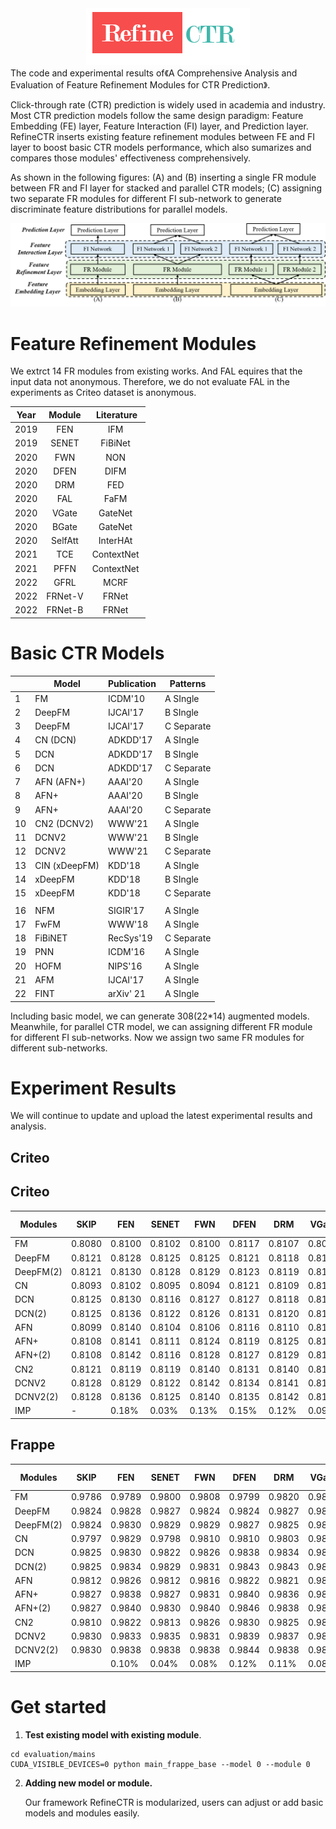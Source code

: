 <!-- <center>![RefineCTR](https://github.com/codectr/RefineCTR/blob/main/RefineCTR.png)<center> -->
<div align="center"><img src="https://github.com/codectr/RefineCTR/blob/main/RefineCTR.png"></div>
The code and experimental results of《A Comprehensive Analysis and Evaluation of Feature Refinement Modules for CTR Prediction》.  

Click-through rate (CTR) prediction is widely used in academia and industry. Most CTR prediction models follow the same design paradigm: Feature Embedding (FE) layer, Feature Interaction (FI) layer, and Prediction layer. RefineCTR inserts existing feature refinement modules between FE and FI layer to boost basic CTR models performance, which also sumarizes and compares those modules' effectiveness comprehensively. 

As shown in the following figures: (A) and (B) inserting a single FR module between FR and FI layer for stacked and parallel CTR models; (C) assigning two separate FR modules for different FI sub-network to generate discriminate feature distributions for parallel models.


<!-- <center>![The primary backbone structures of common CTR prediction models ](https://github.com/codectr/RefineCTR/blob/main/refineCTR%20framework.png)<center> -->
<div align="center"><img src="https://github.com/codectr/RefineCTR/blob/main/refineCTR%20framework.png"></div>


# Feature Refinement Modules

We extrct 14 FR modules from existing works. And FAL equires that the input data not anonymous. Therefore, we do not evaluate FAL in the experiments as Criteo dataset is anonymous.

| Year | Module  | Literature  |
| :--: | :-----: | :---------: |
| 2019 | FEN     | IFM         |
| 2019 | SENET   | FiBiNet     |
| 2020 | FWN     | NON         |
| 2020 | DFEN    | DIFM        |
| 2020 | DRM     | FED         |
| 2020 | FAL     | FaFM        |
| 2020 | VGate   | GateNet     |
| 2020 | BGate   | GateNet     |
| 2020 | SelfAtt | InterHAt    |
| 2021 | TCE     | ContextNet  |
| 2021 | PFFN    | ContextNet  |
| 2022 | GFRL    | MCRF        |
| 2022 | FRNet-V | FRNet       |
| 2022 | FRNet-B | FRNet       |

# Basic CTR Models

|      | Model         | Publication | Patterns     |
| ---- | ------------- | ----------- | ------------ |
| 1    | FM            | ICDM'10     | A SIngle     |
| 2    | DeepFM        | IJCAI'17    | B   SIngle   |
| 3    | DeepFM        | IJCAI'17    | C   Separate |
| 4    | CN (DCN)      | ADKDD'17    | A   SIngle   |
| 5    | DCN           | ADKDD'17    | B   SIngle   |
| 6    | DCN           | ADKDD'17    | C   Separate |
| 7    | AFN (AFN+)    | AAAI'20     | A   SIngle   |
| 8    | AFN+          | AAAI'20     | B   SIngle   |
| 9    | AFN+          | AAAI'20     | C   Separate |
| 10   | CN2 (DCNV2)   | WWW'21      | A   SIngle   |
| 11   | DCNV2         | WWW'21      | B   SIngle   |
| 12   | DCNV2         | WWW'21      | C   Separate |
| 13   | CIN (xDeepFM) | KDD'18      | A   SIngle   |
| 14   | xDeepFM       | KDD'18      | B   SIngle   |
| 15   | xDeepFM       | KDD'18      | C   Separate |
|      |               |             |              |
| 16   | NFM           | SIGIR'17    | A   SIngle   |
| 17   | FwFM          | WWW'18      | A   SIngle   |
| 18   | FiBiNET       | RecSys'19   | C   Separate |
| 19   | PNN           | ICDM'16     | A   SIngle   |
| 20   | HOFM          | NIPS'16     | A   SIngle   |
| 21   | AFM           | IJCAI'17    | A   SIngle   |
| 22   | FINT          | arXiv' 21   | A   SIngle   |

Including basic model, we can generate 308(22*14) augmented  models. Meanwhile, for parallel CTR model,  we can assigning different FR module for different FI sub-networks. Now we assign two same FR modules for different sub-networks.  

# Experiment Results

We will continue to update and upload the latest experimental results and analysis.

## Criteo

## Criteo

| Modules   | SKIP   | FEN    | SENET  | FWN    | DFEN   | DRM    | VGate  | BGate  | SelfAtt | TCE    | PFFN   | GFRL   | FRNet-V | FRNet-B |
| --------- | ------ | ------ | ------ | ------ | ------ | ------ | ------ | ------ | ------- | ------ | ------ | ------ | ------- | ------- |
| FM        | 0.8080 | 0.8100 | 0.8102 | 0.8100 | 0.8117 | 0.8107 | 0.8090 | 0.8091 | 0.8099  | 0.8112 | 0.8129 | 0.8134 | 0.8139  | 0.8140  |
| DeepFM    | 0.8121 | 0.8128 | 0.8125 | 0.8125 | 0.8121 | 0.8118 | 0.8125 | 0.8127 | 0.8112  | 0.8123 | 0.8129 | 0.8137 | 0.8140  | 0.8141  |
| DeepFM(2) | 0.8121 | 0.8130 | 0.8128 | 0.8129 | 0.8123 | 0.8119 | 0.8128 | 0.8131 | 0.8129  | 0.8128 | 0.8132 | 0.8138 | 0.8142  | 0.8142  |
| CN        | 0.8093 | 0.8102 | 0.8095 | 0.8094 | 0.8121 | 0.8109 | 0.8107 | 0.8110 | 0.8102  | 0.8122 | 0.8130 | 0.8139 | 0.8143  | 0.8144  |
| DCN       | 0.8125 | 0.8130 | 0.8116 | 0.8127 | 0.8127 | 0.8118 | 0.8124 | 0.8127 | 0.8122  | 0.8126 | 0.8131 | 0.8142 | 0.8143  | 0.8145  |
| DCN(2)    | 0.8125 | 0.8136 | 0.8122 | 0.8126 | 0.8131 | 0.8120 | 0.8124 | 0.8127 | 0.8129  | 0.8133 | 0.8132 | 0.8144 | 0.8144  | 0.8146  |
| AFN       | 0.8099 | 0.8140 | 0.8104 | 0.8106 | 0.8116 | 0.8110 | 0.8103 | 0.8101 | 0.8110  | 0.8122 | 0.8130 | 0.8130 | 0.8139  | 0.8141  |
| AFN+      | 0.8108 | 0.8141 | 0.8111 | 0.8124 | 0.8119 | 0.8125 | 0.8119 | 0.8118 | 0.8129  | 0.8128 | 0.8132 | 0.8141 | 0.8141  | 0.8141  |
| AFN+(2)   | 0.8108 | 0.8142 | 0.8116 | 0.8128 | 0.8127 | 0.8129 | 0.8124 | 0.8126 | 0.8131  | 0.8131 | 0.8134 | 0.8142 | 0.8143  | 0.8145  |
| CN2       | 0.8121 | 0.8119 | 0.8119 | 0.8140 | 0.8131 | 0.8140 | 0.8128 | 0.8133 | 0.8131  | 0.8138 | 0.8130 | 0.8143 | 0.8141  | 0.8143  |
| DCNV2     | 0.8128 | 0.8129 | 0.8122 | 0.8142 | 0.8134 | 0.8141 | 0.8130 | 0.8138 | 0.8135  | 0.8136 | 0.8130 | 0.8143 | 0.8141  | 0.8143  |
| DCNV2(2)  | 0.8128 | 0.8136 | 0.8125 | 0.8140 | 0.8135 | 0.8142 | 0.8139 | 0.8140 | 0.8137  | 0.8138 | 0.8131 | 0.8144 | 0.8143  | 0.8144  |
| IMP       | -      | 0.18%  | 0.03%  | 0.13%  | 0.15%  | 0.12%  | 0.09%  | 0.11%  | 0.11%   | 0.18%  | 0.22%  | 0.33%  | 0.35%   | 0.37%   |



## Frappe

| Modules   | SKIP   | FEN    | SENET  | FWN    | DFEN   | DRM    | VGate  | BGate  | SelfAtt | TCE    | PFFN   | GFRL   | FRNet-V | FRNet-B |
| --------- | ------ | ------ | ------ | ------ | ------ | ------ | ------ | ------ | ------- | ------ | ------ | ------ | ------- | ------- |
| FM        | 0.9786 | 0.9789 | 0.9800 | 0.9808 | 0.9799 | 0.9820 | 0.9801 | 0.9803 | 0.9806  | 0.9800 | 0.9822 | 0.9821 | 0.9828  | 0.9831  |
| DeepFM    | 0.9824 | 0.9828 | 0.9827 | 0.9824 | 0.9824 | 0.9827 | 0.9828 | 0.9825 | 0.9831  | 0.9824 | 0.9830 | 0.9828 | 0.9837  | 0.9840  |
| DeepFM(2) | 0.9824 | 0.9830 | 0.9829 | 0.9829 | 0.9827 | 0.9825 | 0.9835 | 0.9828 | 0.9836  | 0.9839 | 0.9829 | 0.9843 | 0.9848  | 0.9846  |
| CN        | 0.9797 | 0.9829 | 0.9798 | 0.9810 | 0.9810 | 0.9803 | 0.9803 | 0.9803 | 0.9816  | 0.9819 | 0.9826 | 0.9827 | 0.9825  | 0.9826  |
| DCN       | 0.9825 | 0.9830 | 0.9822 | 0.9826 | 0.9838 | 0.9834 | 0.9829 | 0.9820 | 0.9829  | 0.9827 | 0.9828 | 0.9838 | 0.9838  | 0.9837  |
| DCN(2)    | 0.9825 | 0.9834 | 0.9829 | 0.9831 | 0.9843 | 0.9843 | 0.9835 | 0.9829 | 0.9832  | 0.9839 | 0.9838 | 0.9840 | 0.9844  | 0.9847  |
| AFN       | 0.9812 | 0.9826 | 0.9812 | 0.9816 | 0.9822 | 0.9821 | 0.9821 | 0.9814 | 0.9820  | 0.9826 | 0.9815 | 0.9835 | 0.9838  | 0.9838  |
| AFN+      | 0.9827 | 0.9838 | 0.9827 | 0.9831 | 0.9840 | 0.9836 | 0.9830 | 0.9826 | 0.9830  | 0.9836 | 0.9827 | 0.9838 | 0.9843  | 0.9844  |
| AFN+(2)   | 0.9827 | 0.9840 | 0.9830 | 0.9840 | 0.9846 | 0.9838 | 0.9839 | 0.9827 | 0.9837  | 0.9838 | 0.9834 | 0.9841 | 0.9844  | 0.9847  |
| CN2       | 0.9810 | 0.9822 | 0.9813 | 0.9826 | 0.9830 | 0.9825 | 0.9827 | 0.9813 | 0.9827  | 0.9821 | 0.9817 | 0.9825 | 0.9826  | 0.9834  |
| DCNV2     | 0.9830 | 0.9833 | 0.9835 | 0.9831 | 0.9839 | 0.9837 | 0.9833 | 0.9826 | 0.9829  | 0.9833 | 0.9831 | 0.9840 | 0.9839  | 0.9845  |
| DCNV2(2)  | 0.9830 | 0.9838 | 0.9838 | 0.9838 | 0.9844 | 0.9838 | 0.9837 | 0.9828 | 0.9832  | 0.9841 | 0.9835 | 0.9845 | 0.9841  | 0.9849  |
| IMP       |        | 0.10%  | 0.04%  | 0.08%  | 0.12%  | 0.11%  | 0.08%  | 0.02%  | 0.09%   | 0.11%  | 0.10%  | 0.17%  | 0.20%   | 0.22%   |



# Get started

1. **Test existing model with existing  module**.
```
cd evaluation/mains
CUDA_VISIBLE_DEVICES=0 python main_frappe_base --model 0 --module 0
```

2. **Adding new model or module.**

   Our framework RefineCTR is modularized, users can adjust or add basic models and modules easily. 
